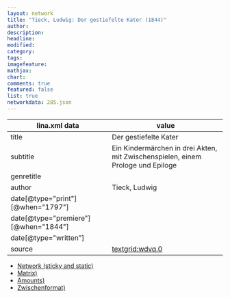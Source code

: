 ```yaml
---
layout: network
title: "Tieck, Ludwig: Der gestiefelte Kater (1844)"
author:
description:
headline:
modified:
category:
tags:
imagefeature: 
mathjax: 
chart: 
comments: true
featured: false
list: true
networkdata: 285.json
---
```

lina.xml data  | value
------------- | -------------
title|Der gestiefelte Kater
subtitle|Ein Kindermärchen in drei Akten, mit Zwischenspielen, einem Prologe und Epiloge
genretitle|
author|Tieck, Ludwig
date[@type="print"][@when="1797"]|
date[@type="premiere"][@when="1844"]|
date[@type="written"]|
source|[textgrid:wdvq.0](https://textgridlab.org/1.0/tgcrud-public/rest/textgrid:wdvq.0/data)



* [Network (sticky and static)](/linas/network285)
* [Matrix)](/linas/matrix285)
* [Amounts)](/linas/amount285)
* [Zwischenformat)](/linas/lina285 )
